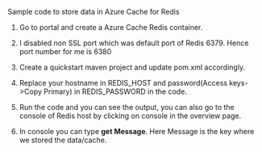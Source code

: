 Sample code to store data in Azure Cache for Redis


1) Go to portal and create a Azure Cache Redis container.


2) I disabled non SSL port which was default port of Redis 6379. Hence port number for me is 6380


3) Create a quickstart maven project and update pom.xml accordingly.


4) Replace your hostname in REDIS_HOST and password(Access keys->Copy Primary) in REDIS_PASSWORD in the code.

5) Run the code and you can see the output, you can also go to the console of Redis host by clicking on console in the overview page.

6) In console you can type **get Message**. Here Message is the key where we stored the data/cache. 
